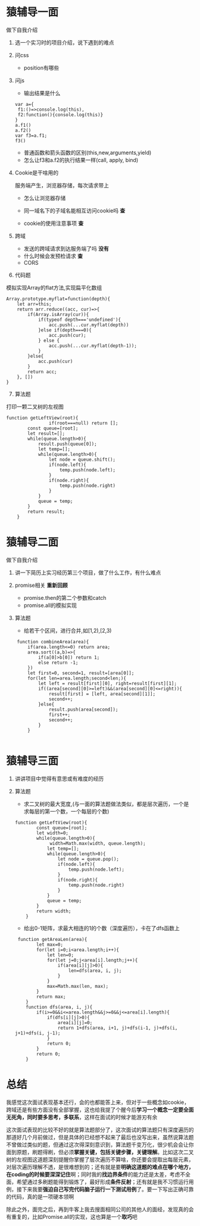 # 猿辅导一面

做下自我介绍

1. 选一个实习时的项目介绍，说下遇到的难点

2. 问css

   - position有哪些

3. 问js

   - 输出结果是什么

   ```
   var a={
   	f1:()=>console.log(this),
   	f2:function(){console.log(this)}
   }
   a.f1()
   a.f2()
   var f3=a.f1;
   f3()
   ```

   - 普通函数和箭头函数的区别(this,new,arguments,yield)
   - 怎么让f3和a.f2的执行结果一样(call, apply, bind)

4. Cookie是干啥用的

   服务端产生，浏览器存储，每次请求带上

   - 怎么让浏览器存储
   - 同一域名下的子域名能相互访问cookie吗  **查**

   - cookie的使用注意事项 **查**

5. 跨域
   - 发送的跨域请求到达服务端了吗 **没有**
   - 什么时候会发预检请求 **查**
   - CORS

6. 代码题

模拟实现Array的flat方法,实现扁平化数组

```
Array.prototype.myflat=function(depth){
	let arr=this;
	return arr.reduce((acc, cur)=>{
		if(Array.isArray(cur)){
			if(typeof depth==='undefined'){
				acc.push(...cur.myflat(depth))
			}else if(depth===0){
				acc.push(cur);
			} else {
				acc.push(...cur.myflat(depth-1));
			}
		}else{
			acc.push(cur)
		}
		return acc;
	}, [])
}
```



7. 算法题

打印一颗二叉树的左视图

```
function getLeftView(root){
				if(root===null) return [];
        const queue=[root];
        let result=[];
        while(queue.length>0){
            result.push(queue[0]);
            let temp=[];
            while(queue.length>0){
                let node = queue.shift();
                if(node.left){
                    temp.push(node.left);
                }
                if(node.right){
                    temp.push(node.right)
                }
            }
            queue = temp;
        }
        return result;
    }
```



# 猿辅导二面

做下自我介绍

1. 讲一下简历上实习经历第三个项目，做了什么工作，有什么难点

2. promise相关 **重新回顾**
   - promise.then的第二个参数和catch
   - promise.all的模拟实现
3. 算法题
   - 给若干个区间，进行合并,如[1,2),[2,3)

```
    function combineArea(area){
        if(area.length<=0) return area;
        area.sort((a,b)=>{
            if(a[0]>b[0]) return 1;
            else return -1;
        })
        let first=0, second=1, result=[area[0]];
        for(let len=area.length;second<len;){
            let left = result[first][0], right=result[first][1];
            if((area[second][0]>=left)&&(area[second][0]<=right)){
                result[first] = [left, area[second][1]];
                second++;
            }else{
                result.push(area[second]);
                first++;
                second++;
            }
        }
      
```



# 猿辅导三面

1. 讲讲项目中觉得有意思或有难度的经历

2. 算法题

   - 求二叉树的最大宽度,(与一面的算法题做法类似，都是层次遍历，一个是求每层的第一个数，一个每层的个数)

   ```
   function getLeftView(root){
           const queue=[root];
           let width=0;
           while(queue.length>0){
              	width=Math.max(width, queue.length);
               let temp=[];
               while(queue.length>0){
                   let node = queue.pop();
                   if(node.left){
                       temp.push(node.left);
                   }
                   if(node.right){
                       temp.push(node.right)
                   }
               }
               queue = temp;
           }
           return width;
       }
   ```

   - 给出0-1矩阵，求最大相连的1的个数（深度遍历），卡在了dfs函数上

   ```
    function getAreaLen(area){
           let max=0;
           for(let i=0;i<area.length;i++){
               let len=0;
               for(let j=0;j<area[i].length;j++){
                   if(area[i][j]>0){
                       len=dfs(area, i, j);
                   }
               }
               max=Math.max(len, max);
           }
           return max;
       }
       function dfs(area, i, j){
           if(i>=0&&i<=area.length&&j>=0&&j<=area[i].length){
               if(dfs[i][j]>0){
                   area[i][j]=0;
                   return 1+dfs(area, i+1, j)+dfs(i-1, j)+dfs(i, j+1)+dfs(i, j-1);
               }
               return 0;
           }
           return 0;
       }
   ```



# 总结

我感觉这次面试表现基本还行，会的也都能答上来，但对于一些概念如cookie，跨域还是有些方面没有全部掌握，这也给我提了个醒今后**学习一个概念一定要全面无死角，同时要多思考，多联系**，这样在面试的时候才能游刃有余

这次面试表现的比较不好的就是算法题部分了，这次面试的算法题只有深度遍历的那道好几个月前做过，但是具体的已经想不起来了最后也没写出来，虽然说算法题不曾做过类似的题，但通过这次得深刻意识到，算法题千变万化，很少机会会让你面到原题，刷题得刷，但必须**掌握关键，包括关键步骤，关键理解**。比如这次二叉树的左视图这道题深刻提醒你掌握了层次遍历不算啥，你还要会提取出每层元素，对层次遍历理解不透，是很难想到的；还有就是要**明确这道题的难点在哪个地方，在coding的时候要深深记住**啊；同时我的**找边界条件**的能力还是太差，考虑不全面，希望通过多刷题能得到锻炼了，最好形成**条件反射**；还有就是我不习惯运行用例，接下来我要**强迫自己写完代码脑子运行一下测试用例**了。要一下写出正确可靠的代码，真的是一项硬本领啊

除此之外，面完之后，再到牛客上我去搜面相同公司的其他人的面经，发现真的会有重复的，比如Promise.all的实现，这也算是一个**取巧**吧